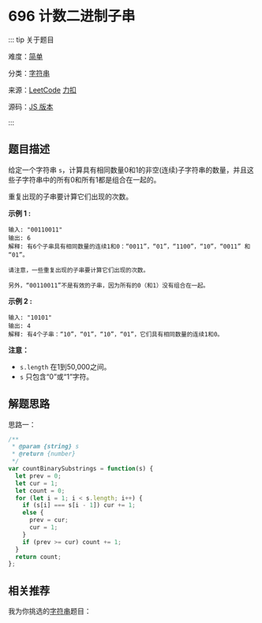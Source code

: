 # 696 计数二进制子串

::: tip 关于题目

难度：[简单](/solution/easy/)

分类：[字符串](/art/string.html)

来源：[LeetCode](https://leetcode.com/problems/count-binary-substrings/)  [力扣](https://leetcode-cn.com/problems/count-binary-substrings/)

源码：[JS 版本](https://github.com/swpuLeo/cattle/blob/master/src/easy/CountBinarySubstrings.js)

:::



## 题目描述

给定一个字符串 `s`，计算具有相同数量0和1的非空(连续)子字符串的数量，并且这些子字符串中的所有0和所有1都是组合在一起的。

重复出现的子串要计算它们出现的次数。

**示例 1 :**

```
输入: "00110011"
输出: 6
解释: 有6个子串具有相同数量的连续1和0：“0011”，“01”，“1100”，“10”，“0011” 和 “01”。

请注意，一些重复出现的子串要计算它们出现的次数。

另外，“00110011”不是有效的子串，因为所有的0（和1）没有组合在一起。
```

**示例 2 :**

```
输入: "10101"
输出: 4
解释: 有4个子串：“10”，“01”，“10”，“01”，它们具有相同数量的连续1和0。
```

**注意：**

- `s.length` 在1到50,000之间。
- `s` 只包含“0”或“1”字符。



## 解题思路

思路一：

```js
/**
 * @param {string} s
 * @return {number}
 */
var countBinarySubstrings = function(s) {
  let prev = 0;
  let cur = 1;
  let count = 0;
  for (let i = 1; i < s.length; i++) {
    if (s[i] === s[i - 1]) cur += 1;
    else {
      prev = cur;
      cur = 1;
    }
    if (prev >= cur) count += 1;
  }
  return count;
};
```



## 相关推荐

我为你挑选的[字符串](/art/string.html)题目：

